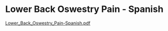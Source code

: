 # Lower Back Oswestry Pain - Spanish

[Lower_Back_Oswestry_Pain-Spanish.pdf](Lower%20Back%20Oswestry%20Pain%20-%20Spanish%20d24f043cfa7c4fc0a407f8084213f19e/Lower_Back_Oswestry_Pain-Spanish.pdf)